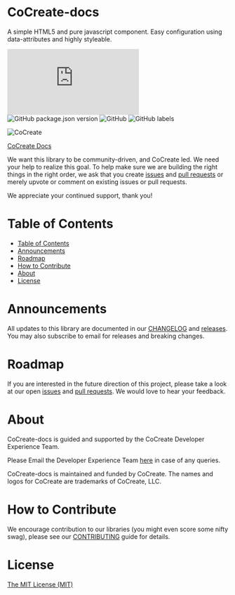 # CoCreate-docs
A simple HTML5 and pure javascript component. Easy configuration using data-attributes and highly styleable.


![GitHub file size in bytes](https://img.shields.io/github/size/CoCreate-app/CoCreate-docs/dist/CoCreate-docs.min.js?label=minified%20size&style=for-the-badge) 
![GitHub package.json version](https://img.shields.io/github/package-json/v/CoCreate-app/CoCreate-docs?style=for-the-badge)
![GitHub](https://img.shields.io/github/license/CoCreate-app/CoCreate-docs?style=for-the-badge) 
![GitHub labels](https://img.shields.io/github/labels/CoCreate-app/CoCreate-docs/help%20wanted?style=for-the-badge)


![CoCreate](https://cdn.cocreate.app/logo.png)

[CoCreate Docs](https://cocreate.app/documentation/CoCreate-docs)


We want this library to be community-driven, and CoCreate led. We need your help to realize this goal. To help make sure we are building the right things in the right order, we ask that you create [issues](https://github.com/CoCreate-app/Realtime_Admin_CRM_and_CMS/issues) and [pull requests](https://github.com/CoCreate-app/Realtime_Admin_CRM_and_CMS/pulls) or merely upvote or comment on existing issues or pull requests.

We appreciate your continued support, thank you!

# Table of Contents

- [Table of Contents](#table-of-contents)
- [Announcements](#announcements)
- [Roadmap](#roadmap)
- [How to Contribute](#how-to-contribute)
- [About](#about)
- [License](#license)

<a name="announcements"></a>
# Announcements

All updates to this library are documented in our [CHANGELOG](https://github.com/CoCreate-app/CoCreate-docs/blob/master/CHANGELOG.md) and [releases](https://github.com/CoCreate-app/CoCreate-docs/releases). You may also subscribe to email for releases and breaking changes. 

<a name="roadmap"></a>
# Roadmap

If you are interested in the future direction of this project, please take a look at our open [issues](https://github.com/CoCreate-app/CoCreate-docs/issues) and [pull requests](https://github.com/CoCreate-app/CoCreate-docs/pulls). We would love to hear your feedback.


<a name="about"></a>
# About

CoCreate-docs is guided and supported by the CoCreate Developer Experience Team.

Please Email the Developer Experience Team [here](mailto:develop@cocreate.app) in case of any queries.

CoCreate-docs is maintained and funded by CoCreate. The names and logos for CoCreate are trademarks of CoCreate, LLC.

<a name="contribute"></a>
# How to Contribute

We encourage contribution to our libraries (you might even score some nifty swag), please see our [CONTRIBUTING](https://github.com/CoCreate-app/CoCreate-docs/blob/master/CONTRIBUTING.md) guide for details.

# License
[The MIT License (MIT)](https://github.com/CoCreate-app/CoCreate-docs/blob/master/LICENSE)
